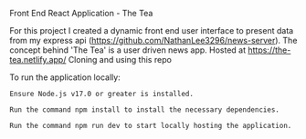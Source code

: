 Front End React Application - The Tea

For this project I created a dynamic front end user interface to present data from my express api (https://github.com/NathanLee3296/news-server). The concept behind 'The Tea' is a user driven news app.
Hosted at https://the-tea.netlify.app/
Cloning and using this repo

To run the application locally:

    Ensure Node.js v17.0 or greater is installed.

    Run the command npm install to install the necessary dependencies.

    Run the command npm run dev to start locally hosting the application.
